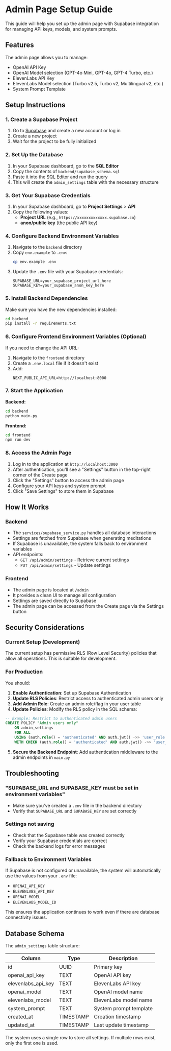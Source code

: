 # Admin Page Setup Guide

This guide will help you set up the admin page with Supabase integration for managing API keys, models, and system prompts.

## Features

The admin page allows you to manage:

- OpenAI API Key
- OpenAI Model selection (GPT-4o Mini, GPT-4o, GPT-4 Turbo, etc.)
- ElevenLabs API Key
- ElevenLabs Model selection (Turbo v2.5, Turbo v2, Multilingual v2, etc.)
- System Prompt Template

## Setup Instructions

### 1. Create a Supabase Project

1. Go to [Supabase](https://supabase.com) and create a new account or log in
2. Create a new project
3. Wait for the project to be fully initialized

### 2. Set Up the Database

1. In your Supabase dashboard, go to the **SQL Editor**
2. Copy the contents of `backend/supabase_schema.sql`
3. Paste it into the SQL Editor and run the query
4. This will create the `admin_settings` table with the necessary structure

### 3. Get Your Supabase Credentials

1. In your Supabase dashboard, go to **Project Settings** > **API**
2. Copy the following values:
   - **Project URL** (e.g., `https://xxxxxxxxxxxxx.supabase.co`)
   - **anon/public key** (the public API key)

### 4. Configure Backend Environment Variables

1. Navigate to the `backend` directory
2. Copy `env.example` to `.env`:
   ```bash
   cp env.example .env
   ```
3. Update the `.env` file with your Supabase credentials:
   ```
   SUPABASE_URL=your_supabase_project_url_here
   SUPABASE_KEY=your_supabase_anon_key_here
   ```

### 5. Install Backend Dependencies

Make sure you have the new dependencies installed:

```bash
cd backend
pip install -r requirements.txt
```

### 6. Configure Frontend Environment Variables (Optional)

If you need to change the API URL:

1. Navigate to the `frontend` directory
2. Create a `.env.local` file if it doesn't exist
3. Add:
   ```
   NEXT_PUBLIC_API_URL=http://localhost:8000
   ```

### 7. Start the Application

**Backend:**

```bash
cd backend
python main.py
```

**Frontend:**

```bash
cd frontend
npm run dev
```

### 8. Access the Admin Page

1. Log in to the application at `http://localhost:3000`
2. After authentication, you'll see a "Settings" button in the top-right corner of the Create page
3. Click the "Settings" button to access the admin page
4. Configure your API keys and system prompt
5. Click "Save Settings" to store them in Supabase

## How It Works

### Backend

- The `services/supabase_service.py` handles all database interactions
- Settings are fetched from Supabase when generating meditations
- If Supabase is unavailable, the system falls back to environment variables
- API endpoints:
  - `GET /api/admin/settings` - Retrieve current settings
  - `PUT /api/admin/settings` - Update settings

### Frontend

- The admin page is located at `/admin`
- It provides a clean UI to manage all configuration
- Settings are saved directly to Supabase
- The admin page can be accessed from the Create page via the Settings button

## Security Considerations

### Current Setup (Development)

The current setup has permissive RLS (Row Level Security) policies that allow all operations. This is suitable for development.

### For Production

You should:

1. **Enable Authentication**: Set up Supabase Authentication
2. **Update RLS Policies**: Restrict access to authenticated admin users only
3. **Add Admin Role**: Create an admin role/flag in your user table
4. **Update Policies**: Modify the RLS policy in the SQL schema:

```sql
-- Example: Restrict to authenticated admin users
CREATE POLICY "Admin users only"
    ON admin_settings
    FOR ALL
    USING (auth.role() = 'authenticated' AND auth.jwt() ->> 'user_role' = 'admin')
    WITH CHECK (auth.role() = 'authenticated' AND auth.jwt() ->> 'user_role' = 'admin');
```

5. **Secure the Backend Endpoint**: Add authentication middleware to the admin endpoints in `main.py`

## Troubleshooting

### "SUPABASE_URL and SUPABASE_KEY must be set in environment variables"

- Make sure you've created a `.env` file in the backend directory
- Verify that `SUPABASE_URL` and `SUPABASE_KEY` are set correctly

### Settings not saving

- Check that the Supabase table was created correctly
- Verify your Supabase credentials are correct
- Check the backend logs for error messages

### Fallback to Environment Variables

If Supabase is not configured or unavailable, the system will automatically use the values from your `.env` file:

- `OPENAI_API_KEY`
- `ELEVENLABS_API_KEY`
- `OPENAI_MODEL`
- `ELEVENLABS_MODEL_ID`

This ensures the application continues to work even if there are database connectivity issues.

## Database Schema

The `admin_settings` table structure:

| Column             | Type      | Description            |
| ------------------ | --------- | ---------------------- |
| id                 | UUID      | Primary key            |
| openai_api_key     | TEXT      | OpenAI API key         |
| elevenlabs_api_key | TEXT      | ElevenLabs API key     |
| openai_model       | TEXT      | OpenAI model name      |
| elevenlabs_model   | TEXT      | ElevenLabs model name  |
| system_prompt      | TEXT      | System prompt template |
| created_at         | TIMESTAMP | Creation timestamp     |
| updated_at         | TIMESTAMP | Last update timestamp  |

The system uses a single row to store all settings. If multiple rows exist, only the first one is used.
